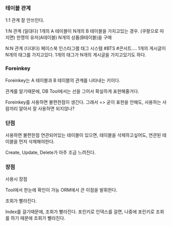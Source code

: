 ﻿### 테이블 관계

1:1 관계
 잘 안쓰인다.

1:N 관계 (일대다)
 1개의 A 테이블이 N개의 B 테이블을 가지고있는 경우.
 (쿠팡으로 따지면)
 한명의 유저(A테이블)
  N개의 상품(B테이블)을 구매

N:N 관계 (다대다)
 페이스북 인스타그램 태그 시스템
 #BTS #콘서트....
 1개의 게시글이 N개의 태그를 가지고있다.
 1개의 태그가 N개의 게시글을 가지고있기도 하다.



### Foreinkey

Foreinkey는 A 테이블과 B 테이블의 관계를 나타내는 키이다.

관계를 알기때문에, DB Tool에서는 선을 그어서 확실하게 표현해줄거다.

Foreinkey를 사용하면 불편한점이 생긴다.
 그래서 => 굳이 표현을 안해도, 사용하는 사람끼리 알아서 잘 사용하면 되지않나?

### 단점
사용하면 불편한점
 연관되어있는 테이블이 있으면,
 테이블을 삭제하고싶어도, 연관된 테이블을 먼저 삭제해야한다.

Create, Update, Delete가 아주 조금 느려진다.

### 장점
사용시 장점

Tool에서 한눈에 확인이 가능
ORM에서 큰 이점을 발휘한다.

조회가 빨라진다.

Index를 걸기때문에, 조회가 빨라진다.
포린키로 인덱스를 걸면, 나중에 포린키로 조회를 하기 때문에 조회가 빨라진다.
